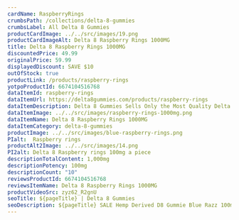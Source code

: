 ```yaml
---
cardName: RaspberryRings
crumbsPath: /collections/delta-8-gummies
crumbsLabel: All Delta 8 Gummies
productCardImage: ../../src/images/19.png
productCardImageAlt: Delta 8 Raspberry Rings 1000MG
title: Delta 8 Raspberry Rings 1000MG
discountedPrice: 49.99
originalPrice: 59.99
displayedDiscount: SAVE $10
outOfStock: true
productLink: /products/raspberry-rings
yotpoProductId: 6674104516768
dataItemId: raspberry-rings
dataItemUrl: https://delta8gummies.com/products/raspberry-rings
dataItemDescription: Delta 8 Gummies Sells Only the Most Quality Delta 8 THC Raspberry Rings Fully Formulated from Hemp. These products are 2018 Federal Farm Bill Legal.
dataItemImage: ../../src/images/raspberry-rings-1000mg.png
dataItemName: Delta 8 Raspberry Rings 1000MG
dataItemCategory: delta-8-gummies
productImage: ../../src/images/blue-raspberry-rings.png
PIalt:  Raspberry rings
productAlt2Image: ../../src/images/14.png
PI2alt: Delta 8 Raspberry rings 100mg a piece
descriptionTotalContent: 1,000mg
descriptionPotency: 100mg
descriptionCount: "10"
reviewsProductId: 6674104516768
reviewsItemName: Delta 8 Raspberry Rings 1000MG
productVideoSrc: zyz62_R2gnU
seoTitle: ${pageTitle} | Delta 8 Gummies
seoDescription: ${pageTitle} SALE Hemp Derived D8 Gummie Blue Razz 100mg each. D8 CBD Edibles 2018 Fedral Farm Bill legal. Consume Delta 8 thc Blue Raspberry Responsibly. 
---
```

